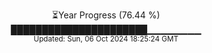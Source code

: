 <p align="center">
⏳Year Progress (76.44 %) <br>
██████████████████████▁▁▁▁▁▁▁▁ <br>
<sub>Updated: Sun, 06 Oct 2024 18:25:24 GMT</sub>
</p>


